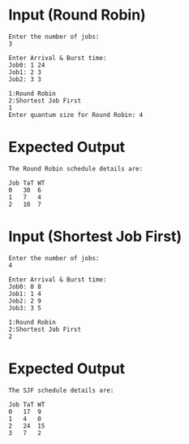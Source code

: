 # Input (Round Robin)
```
Enter the number of jobs:
3

Enter Arrival & Burst time:
Job0: 1 24
Job1: 2 3
Job2: 3 3

1:Round Robin
2:Shortest Job First
1
Enter quantum size for Round Robin: 4
```

# Expected Output
```
The Round Robin schedule details are:

Job	TaT	WT
0	30	6
1	7	4
2	10	7
```

# Input (Shortest Job First)
```
Enter the number of jobs:
4

Enter Arrival & Burst time:
Job0: 0 8
Job1: 1 4
Job2: 2 9
Job3: 3 5

1:Round Robin
2:Shortest Job First
2
```

# Expected Output
```
The SJF schedule details are:

Job	TaT	WT
0	17	9
1	4	0
2	24	15
3	7	2
```